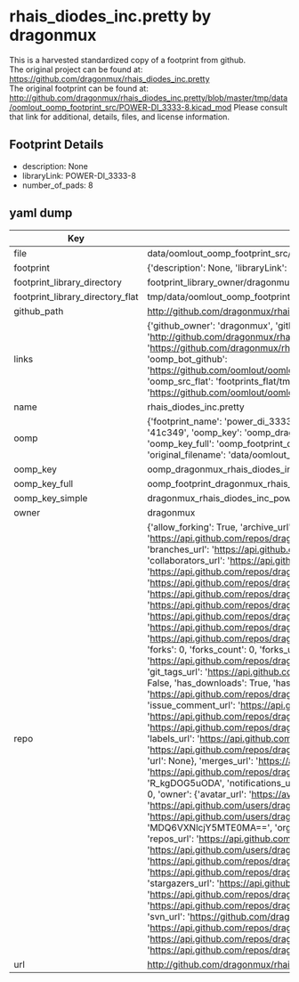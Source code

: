 # rhais_diodes_inc.pretty by dragonmux  
This is a harvested standardized copy of a footprint from github.  
The original project can be found at:  
https://github.com/dragonmux/rhais_diodes_inc.pretty  
The original footprint can be found at:
http://github.com/dragonmux/rhais_diodes_inc.pretty/blob/master/tmp/data/oomlout_oomp_footprint_src/POWER-DI_3333-8.kicad_mod
Please consult that link for additional, details, files, and license information.  
## Footprint Details
* description: None  
* libraryLink: POWER-DI_3333-8  
* number_of_pads: 8  
## yaml dump  
| Key | Value |  
| --- | --- |  
| file | data/oomlout_oomp_footprint_src/rhais_diodes_inc.pretty/POWER-DI_3333-8.kicad_mod |  
| footprint | {'description': None, 'libraryLink': 'POWER-DI_3333-8', 'number_of_pads': 8} |  
| footprint_library_directory | footprint_library_owner/dragonmux_rhais_diodes_inc.pretty |  
| footprint_library_directory_flat | tmp/data/oomlout_oomp_footprint_src/footprints_flat/dragonmux_rhais_diodes_inc_power_di_3333_8/working |  
| github_path | http://github.com/dragonmux/rhais_diodes_inc.pretty/blob/master/tmp/data/oomlout_oomp_footprint_src/POWER-DI_3333-8.kicad_mod |  
| links | {'github_owner': 'dragonmux', 'github_repo_name': 'rhais_diodes_inc.pretty', 'github_src': 'http://github.com/dragonmux/rhais_diodes_inc.pretty/blob/master/tmp/data/oomlout_oomp_footprint_src/POWER-DI_3333-8.kicad_mod', 'github_src_repo': 'https://github.com/dragonmux/rhais_diodes_inc.pretty', 'oomp_bot': 'tmp/data/oomlout_oomp_footprint_src/footprints/dragonmux_rhais_diodes_inc_power_di_3333_8/working', 'oomp_bot_github': 'https://github.com/oomlout/oomlout_oomp_footprint_bot/tree/main/tmp/data/oomlout_oomp_footprint_src/footprints/dragonmux_rhais_diodes_inc_power_di_3333_8/working', 'oomp_src_flat': 'footprints_flat/tmp/data/oomlout_oomp_footprint_src/footprints_flat/dragonmux_rhais_diodes_inc_power_di_3333_8/working', 'oomp_src_flat_github': 'https://github.com/oomlout/oomlout_oomp_footprint_src/tree/main/tmp/data/oomlout_oomp_footprint_src/footprints_flat/dragonmux_rhais_diodes_inc_power_di_3333_8/working'} |  
| name | rhais_diodes_inc.pretty |  
| oomp | {'footprint_name': 'power_di_3333_8', 'library_name': 'rhais_diodes_inc', 'md5': '41c3496d17dca73b0ec668d50f6580ab', 'md5_10': '41c3496d17', 'md5_5': '41c34', 'md5_6': '41c349', 'oomp_key': 'oomp_dragonmux_rhais_diodes_inc_power_di_3333_8', 'oomp_key_extra': 'oomp_footprint_dragonmux_rhais_diodes_inc_power_di_3333_8', 'oomp_key_full': 'oomp_footprint_dragonmux_rhais_diodes_inc_power_di_3333_8_41c349', 'oomp_key_simple': 'dragonmux_rhais_diodes_inc_power_di_3333_8', 'original_filename': 'data/oomlout_oomp_footprint_src/rhais_diodes_inc.pretty/POWER-DI_3333-8.kicad_mod', 'owner_name': 'dragonmux'} |  
| oomp_key | oomp_dragonmux_rhais_diodes_inc_power_di_3333_8 |  
| oomp_key_full | oomp_footprint_dragonmux_rhais_diodes_inc_power_di_3333_8 |  
| oomp_key_simple | dragonmux_rhais_diodes_inc_power_di_3333_8 |  
| owner | dragonmux |  
| repo | {'allow_forking': True, 'archive_url': 'https://api.github.com/repos/dragonmux/rhais_diodes_inc.pretty/{archive_format}{/ref}', 'archived': False, 'assignees_url': 'https://api.github.com/repos/dragonmux/rhais_diodes_inc.pretty/assignees{/user}', 'blobs_url': 'https://api.github.com/repos/dragonmux/rhais_diodes_inc.pretty/git/blobs{/sha}', 'branches_url': 'https://api.github.com/repos/dragonmux/rhais_diodes_inc.pretty/branches{/branch}', 'clone_url': 'https://github.com/dragonmux/rhais_diodes_inc.pretty.git', 'collaborators_url': 'https://api.github.com/repos/dragonmux/rhais_diodes_inc.pretty/collaborators{/collaborator}', 'comments_url': 'https://api.github.com/repos/dragonmux/rhais_diodes_inc.pretty/comments{/number}', 'commits_url': 'https://api.github.com/repos/dragonmux/rhais_diodes_inc.pretty/commits{/sha}', 'compare_url': 'https://api.github.com/repos/dragonmux/rhais_diodes_inc.pretty/compare/{base}...{head}', 'contents_url': 'https://api.github.com/repos/dragonmux/rhais_diodes_inc.pretty/contents/{+path}', 'contributors_url': 'https://api.github.com/repos/dragonmux/rhais_diodes_inc.pretty/contributors', 'created_at': '2022-02-24T14:28:38Z', 'default_branch': 'main', 'deployments_url': 'https://api.github.com/repos/dragonmux/rhais_diodes_inc.pretty/deployments', 'description': "DX-MON's Diodes Inc footprints KiCad library", 'disabled': False, 'downloads_url': 'https://api.github.com/repos/dragonmux/rhais_diodes_inc.pretty/downloads', 'events_url': 'https://api.github.com/repos/dragonmux/rhais_diodes_inc.pretty/events', 'fork': False, 'forks': 0, 'forks_count': 0, 'forks_url': 'https://api.github.com/repos/dragonmux/rhais_diodes_inc.pretty/forks', 'full_name': 'dragonmux/rhais_diodes_inc.pretty', 'git_commits_url': 'https://api.github.com/repos/dragonmux/rhais_diodes_inc.pretty/git/commits{/sha}', 'git_refs_url': 'https://api.github.com/repos/dragonmux/rhais_diodes_inc.pretty/git/refs{/sha}', 'git_tags_url': 'https://api.github.com/repos/dragonmux/rhais_diodes_inc.pretty/git/tags{/sha}', 'git_url': 'git://github.com/dragonmux/rhais_diodes_inc.pretty.git', 'has_discussions': False, 'has_downloads': True, 'has_issues': True, 'has_pages': False, 'has_projects': True, 'has_wiki': True, 'homepage': None, 'hooks_url': 'https://api.github.com/repos/dragonmux/rhais_diodes_inc.pretty/hooks', 'html_url': 'https://github.com/dragonmux/rhais_diodes_inc.pretty', 'id': 463179276, 'is_template': False, 'issue_comment_url': 'https://api.github.com/repos/dragonmux/rhais_diodes_inc.pretty/issues/comments{/number}', 'issue_events_url': 'https://api.github.com/repos/dragonmux/rhais_diodes_inc.pretty/issues/events{/number}', 'issues_url': 'https://api.github.com/repos/dragonmux/rhais_diodes_inc.pretty/issues{/number}', 'keys_url': 'https://api.github.com/repos/dragonmux/rhais_diodes_inc.pretty/keys{/key_id}', 'labels_url': 'https://api.github.com/repos/dragonmux/rhais_diodes_inc.pretty/labels{/name}', 'language': None, 'languages_url': 'https://api.github.com/repos/dragonmux/rhais_diodes_inc.pretty/languages', 'license': {'key': 'other', 'name': 'Other', 'node_id': 'MDc6TGljZW5zZTA=', 'spdx_id': 'NOASSERTION', 'url': None}, 'merges_url': 'https://api.github.com/repos/dragonmux/rhais_diodes_inc.pretty/merges', 'milestones_url': 'https://api.github.com/repos/dragonmux/rhais_diodes_inc.pretty/milestones{/number}', 'mirror_url': None, 'name': 'rhais_diodes_inc.pretty', 'network_count': 0, 'node_id': 'R_kgDOG5uODA', 'notifications_url': 'https://api.github.com/repos/dragonmux/rhais_diodes_inc.pretty/notifications{?since,all,participating}', 'open_issues': 0, 'open_issues_count': 0, 'owner': {'avatar_url': 'https://avatars.githubusercontent.com/u/691140?v=4', 'events_url': 'https://api.github.com/users/dragonmux/events{/privacy}', 'followers_url': 'https://api.github.com/users/dragonmux/followers', 'following_url': 'https://api.github.com/users/dragonmux/following{/other_user}', 'gists_url': 'https://api.github.com/users/dragonmux/gists{/gist_id}', 'gravatar_id': '', 'html_url': 'https://github.com/dragonmux', 'id': 691140, 'login': 'dragonmux', 'node_id': 'MDQ6VXNlcjY5MTE0MA==', 'organizations_url': 'https://api.github.com/users/dragonmux/orgs', 'received_events_url': 'https://api.github.com/users/dragonmux/received_events', 'repos_url': 'https://api.github.com/users/dragonmux/repos', 'site_admin': False, 'starred_url': 'https://api.github.com/users/dragonmux/starred{/owner}{/repo}', 'subscriptions_url': 'https://api.github.com/users/dragonmux/subscriptions', 'type': 'User', 'url': 'https://api.github.com/users/dragonmux'}, 'private': False, 'pulls_url': 'https://api.github.com/repos/dragonmux/rhais_diodes_inc.pretty/pulls{/number}', 'pushed_at': '2022-02-24T14:29:43Z', 'releases_url': 'https://api.github.com/repos/dragonmux/rhais_diodes_inc.pretty/releases{/id}', 'size': 6, 'ssh_url': 'git@github.com:dragonmux/rhais_diodes_inc.pretty.git', 'stargazers_count': 0, 'stargazers_url': 'https://api.github.com/repos/dragonmux/rhais_diodes_inc.pretty/stargazers', 'statuses_url': 'https://api.github.com/repos/dragonmux/rhais_diodes_inc.pretty/statuses/{sha}', 'subscribers_count': 1, 'subscribers_url': 'https://api.github.com/repos/dragonmux/rhais_diodes_inc.pretty/subscribers', 'subscription_url': 'https://api.github.com/repos/dragonmux/rhais_diodes_inc.pretty/subscription', 'svn_url': 'https://github.com/dragonmux/rhais_diodes_inc.pretty', 'tags_url': 'https://api.github.com/repos/dragonmux/rhais_diodes_inc.pretty/tags', 'teams_url': 'https://api.github.com/repos/dragonmux/rhais_diodes_inc.pretty/teams', 'temp_clone_token': None, 'topics': [], 'trees_url': 'https://api.github.com/repos/dragonmux/rhais_diodes_inc.pretty/git/trees{/sha}', 'updated_at': '2022-02-24T14:28:38Z', 'url': 'https://api.github.com/repos/dragonmux/rhais_diodes_inc.pretty', 'visibility': 'public', 'watchers': 0, 'watchers_count': 0, 'web_commit_signoff_required': False} |  
| url | http://github.com/dragonmux/rhais_diodes_inc.pretty |  


